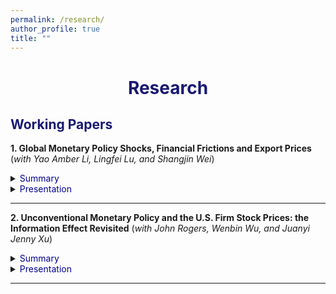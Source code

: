 ```yaml
---
permalink: /research/
author_profile: true
title: ""
---
```




# <center><font color="MidnightBlue"> Research </font></center>

## <font color="MidnightBlue"> Working Papers </font>

**1. Global Monetary Policy Shocks, Financial Frictions and Export Prices** (*with Yao Amber Li, Lingfei Lu, and Shangjin Wei*) 

<details>
<summary><font color="DarkBlue"> Summary </font></summary> 

<table><tr><td bgcolor=AliceBlue> 
This paper examines how global monetary policies impact the export pricing behaviors of Chinese firms using unexpected exogenous monetary shocks and disaggregated customs export data. Our findings show that the unexpected tightening of the US monetary policy will lead to an increase in China's export prices. This effect is attributed to a borrowing cost channel, which is related to firms' trade credit and liquidity conditions. Moreover, the impact of US monetary policy shocks on export prices is more profound for firms that face higher borrowing costs, tighter trade credit, and liquidity conditions. To further explain our empirical findings, we develop a heterogeneous firm trade model that incorporates financial frictions and external monetary shocks.
</td></tr></table>

</details>

<details>
<summary><font color="DarkBlue"> Presentation </font></summary>

<table><tr><td bgcolor=AliceBlue> 
HKUST-Jinan Macro Student Symposium (2023), the HKUST Research Postgraduate Student Workshop (2023), 17th Australasian Trade Workshop (2024), EITI, Jakarta, Indonesia (2024), NBER-EASE, Hong Kong (2024), AMES, Hangzhou (2024), IAAE, Xiamen (2024), AsianFA Annual Conference, Macau (2024), AMES, Vietnam (2024), CICF, Beijing(2024), NBER, Liaoning (2024)
</td></tr></table>

</details>

- - -

**2. Unconventional Monetary Policy and the U.S. Firm Stock Prices: the Information Effect Revisited** (*with John Rogers, Wenbin Wu, and Juanyi Jenny Xu*)

<details>
<summary><font color="DarkBlue"> Summary </font></summary>

<table><tr><td bgcolor=AliceBlue> 
This paper provides evidence on the Fed information effect of large-scale asset purchases (LSAP) through the responses of US firm-level stock prices. We first present a novel empirical finding that unexpected expansionary US LSAP shocks, derived from high-frequency future price changes around FOMC announcements, have a negative impact on the stock market during the QE period, with the sign reversing in the latter Taper period. We then show that our findings are consistent with the information effect of LSAP. Specifically, based on the green book projection data of the Fed, we show that an easing policy signals a worsening economic outlook for the Fed, leading to a decrease in equity investors' confidence. Furthermore, our research reveals that the transmission of LSAP shock's information effect to the stock market is primarily through the risk premium channel, with more significant impacts on firms that are more procyclical and have greater risk exposure. Finally, it is found that the information effect of LSAP is state-dependent, with a more pronounced impact under worse economic circumstances. 
</td></tr></table>

</details>


<details>
<summary><font color="DarkBlue"> Presentation </font></summary> 

<table><tr><td bgcolor=AliceBlue> 
Fudan Brown Bag (2023), PKU-NUS Annual International Conference (2023), AMES, Singapore (2023), WEAI, San Diego (2023), AMES, Hangzhou (canceled), the HKUST Research Postgraduate Student Workshop (2024), IAAE, Xiamen (2024), AsianFA Annual Conference, Macau (2024), AMES, Vietnam (2024), 8th CCER Summer Institute, Beijing (2024)
</td></tr></table>

</details>


- - -


